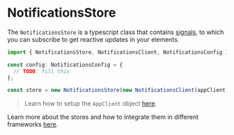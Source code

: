 # NotificationsStore

The `NotificationsStore` is a typescript class that contains [signals](https://github.com/tc39/proposal-signals), to which you can subscribe to get reactive updates in your elements.

```js
import { NotificationsStore, NotificationsClient, NotificationsConfig } from "@darksoil-studio/notifications-zome";

const config: NotificationsConfig = {
  // TODO: fill this
};

const store = new NotificationsStore(new NotificationsClient(appClient, 'my-role-name'), config);
```

> Learn how to setup the `AppClient` object [here](https://www.npmjs.com/package/@holochain/client).

Learn more about the stores and how to integrate them in different frameworks [here](https://darksoil.studio/tnesh-stack/integrating-with-frameworks/).
